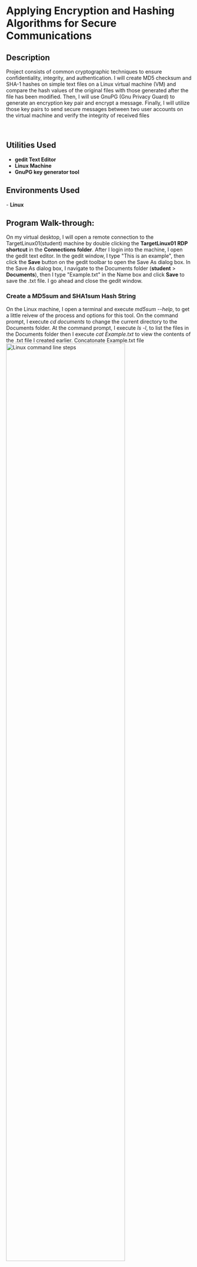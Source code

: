<h1>Applying Encryption and Hashing Algorithms for Secure Communications</h1>
<h2>Description</h2>
<p>Project consists of common cryptographic techniques to ensure confidentiality, integrity, and authentication. I will create MD5 checksum and SHA-1 hashes on simple text files on a Linux virtual
machine (VM) and compare the hash values of the original files with those generated after the file has been modified. Then, I will use GnuPG (Gnu Privacy Guard) to generate an encryption key pair and encrypt a message. Finally, I will utilize those key pairs to send secure messages between two user accounts on the virtual machine and verify the integrity of received files</p>
<br />
<h2>Utilities Used</h2>

- <b>gedit Text Editor</b>
- <b>Linux Machine</b>
- <b>GnuPG key generator tool</b>
<h2>Environments Used</h2>
- <b>Linux </b>

<h2>Program Walk-through:</h2>
On my virtual desktop, I will open a remote connection to the TargetLinux01(student) machine by double clicking the <b>TargetLinux01 RDP shortcut</b> in the <b>Connections folder</b>. After I login into the machine, I open the gedit text editor. In the gedit window, I type "This is an example", then click the <b>Save</b> button on the gedit toolbar to open the Save As dialog box. In the Save As dialog box, I navigate to the Documents folder (<b>student</b> > <b>Documents</b>), then I type "Example.txt" in the Name box and click <b>Save</b> to save the .txt file. I go ahead and close the gedit window.
<h3>Create a MD5sum and SHA1sum Hash String</h3>
On the Linux machine, I open a terminal and execute <i>md5sum --help</i>, to get a little reivew of the process and options for this tool. On the command prompt, I execute <i>cd documents</i> to change the current directory to the Documents folder.
At the command prompt, I execute <i>ls -l</i>, to list the files in the Documents folder then I execute <i>cat Example.txt</i> to view the contents of the .txt file I created earlier.
Concatonate Example.txt file <br/>
<img src="https://i.imgur.com/BPp9Yg7.png" height="80%" width="80%" alt="Linux command line steps"/>
<br />
Still at the command prompt, I execute <i>md5sum Example.txt</i> to create an MD5sum hash string for the Example.txt file. This tool return a string of hexadecimal numbers that will be unique to my file on this virtual session.
<br/>
<img src="https://i.imgur.com/xaZZdKe.png" height="80%" width="80%" alt="Linux command line steps"/>
<br />
At the command prompt, I execute <i>md5sum Example.txt > Example.txt.md5</i> to store the MD5sum hash string for the Example.txt file in a new file. I continue and execute <i>ls</i> to list the files in the student folder and verify that the new Example.txt.md5 file has been added to the Documents folder.
At the command prompt, I execute <i>cat Example.txt.md5</i> to view the contents of the file. It is the same MD5sum hash string I created earlier, as shown below.
<br/>
<img src="https://i.imgur.com/fNXwx4X.png" height="80%" width="80%" alt="Linux command line steps"/>
<br />
Back at the command prompt, I execute <i>md5sum -c Example.txt.md5</i> to check the MD5sum hash created for the Example.txt file. If the file has not been modified, the system will display the words "Example.txt: OK (shown above), indicating that the hash is the same for both. Now, at the command prompt I execute <i>sha1sum Example.txt</i> to create a SHA1sum hash string for the Example.txt file. The tool will return a sting of hexadecimal numbers that will be unique to that file only.
<br/>
<img src="https://i.imgur.com/EttNMpk.png" height="80%" width="80%" alt="Linux command line steps"/>
<br />
Returning to the command prompt, I execute <i>sha1sum Example.txt > Example.txt.sha1</i> to store the SHA1sum hash string for the Example.txt file in a new sha1 file. I want to verify that the new Example.txt.sha1 file has been added to the Documents folder. I execute <i>ls</i> to list the files in the student folder. Next, I execute <i>cat Example.txt.sha1</i> to view the contents of the Example.txt.sha1 file and I see the same string hexadecimal characters created earlier.
<br/>
<img src="https://i.imgur.com/twwM8aT.png" height="80%" width="80%" alt="Linux command line steps"/>
<br />
Next, I execute <i>sha1sum Example.txt.sha1</i> to check the SHA1sum created for the Example.txt file. If the file has not been modified, the system will display "Example.txt: OK", indicating that the SHA1sum hash is the same for both.
<br/>
<h3>Modify a File and Verify Hash Values</h3>
